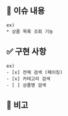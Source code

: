 ## 📝 이슈 내용

    ex)
    * 상품 목록 조회 기능

## ✅ 구현 사항

    ex)
    - [x] 전체 검색 (페이징)
    - [x] 카테고리 검색
    - [ ] 상품명 검색

## 📌 비고

